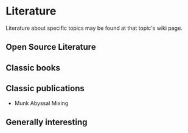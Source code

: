 # Literature

Literature about specific topics may be found at that topic's wiki page.

## Open Source Literature

## Classic books

## Classic publications

* Munk Abyssal Mixing

## Generally interesting
